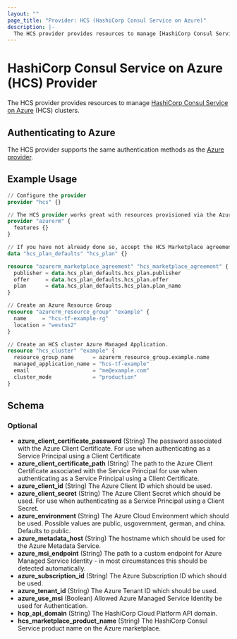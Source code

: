 ```yaml
---
layout: ""
page_title: "Provider: HCS (HashiCorp Consul Service on Azure)"
description: |-
  The HCS provider provides resources to manage [HashiCorp Consul Service on Azure](https://www.hashicorp.com/products/consul/service-on-azure) (HCS) clusters.
---
```


# HashiCorp Consul Service on Azure (HCS) Provider

The HCS provider provides resources to manage [HashiCorp Consul Service on Azure](https://www.hashicorp.com/products/consul/service-on-azure) (HCS) clusters.

## Authenticating to Azure
The HCS provider supports the same authentication methods as the [Azure provider](https://registry.terraform.io/providers/hashicorp/azurerm/2.40.0/docs#authenticating-to-azure).

## Example Usage

```terraform
// Configure the provider
provider "hcs" {}

// The HCS provider works great with resources provisioned via the Azure provider
provider "azurerm" {
  features {}
}

// If you have not already done so, accept the HCS Marketplace agreement
data "hcs_plan_defaults" "hcs_plan" {}

resource "azurerm_marketplace_agreement" "hcs_marketplace_agreement" {
  publisher = data.hcs_plan_defaults.hcs_plan.publisher
  offer     = data.hcs_plan_defaults.hcs_plan.offer
  plan      = data.hcs_plan_defaults.hcs_plan.plan_name
}

// Create an Azure Resource Group
resource "azurerm_resource_group" "example" {
  name     = "hcs-tf-example-rg"
  location = "westus2"
}

// Create an HCS cluster Azure Managed Application.
resource "hcs_cluster" "example" {
  resource_group_name      = azurerm_resource_group.example.name
  managed_application_name = "hcs-tf-example"
  email                    = "me@example.com"
  cluster_mode             = "production"
}
```

<!-- schema generated by tfplugindocs -->
## Schema

### Optional

- **azure_client_certificate_password** (String) The password associated with the Azure Client Certificate. For use when authenticating as a Service Principal using a Client Certificate
- **azure_client_certificate_path** (String) The path to the Azure Client Certificate associated with the Service Principal for use when authenticating as a Service Principal using a Client Certificate.
- **azure_client_id** (String) The Azure Client ID which should be used.
- **azure_client_secret** (String) The Azure Client Secret which should be used. For use when authenticating as a Service Principal using a Client Secret.
- **azure_environment** (String) The Azure Cloud Environment which should be used. Possible values are public, usgovernment, german, and china. Defaults to public.
- **azure_metadata_host** (String) The hostname which should be used for the Azure Metadata Service.
- **azure_msi_endpoint** (String) The path to a custom endpoint for Azure Managed Service Identity - in most circumstances this should be detected automatically.
- **azure_subscription_id** (String) The Azure Subscription ID which should be used.
- **azure_tenant_id** (String) The Azure Tenant ID which should be used.
- **azure_use_msi** (Boolean) Allowed Azure Managed Service Identity be used for Authentication.
- **hcp_api_domain** (String) The HashiCorp Cloud Platform API domain.
- **hcs_marketplace_product_name** (String) The HashiCorp Consul Service product name on the Azure marketplace.